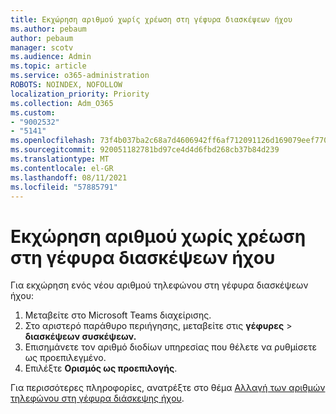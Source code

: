 ```yaml
---
title: Εκχώρηση αριθμού χωρίς χρέωση στη γέφυρα διασκέψεων ήχου
ms.author: pebaum
author: pebaum
manager: scotv
ms.audience: Admin
ms.topic: article
ms.service: o365-administration
ROBOTS: NOINDEX, NOFOLLOW
localization_priority: Priority
ms.collection: Adm_O365
ms.custom:
- "9002532"
- "5141"
ms.openlocfilehash: 73f4b037ba2c68a7d4606942ff6af712091126d169079eef77007712959f58b5
ms.sourcegitcommit: 920051182781bd97ce4d4d6fbd268cb37b84d239
ms.translationtype: MT
ms.contentlocale: el-GR
ms.lasthandoff: 08/11/2021
ms.locfileid: "57885791"
---
```

# <a name="assign-a-toll-free-number-to-your-audio-conferencing-bridge"></a>Εκχώρηση αριθμού χωρίς χρέωση στη γέφυρα διασκέψεων ήχου

Για εκχώρηση ενός νέου αριθμού τηλεφώνου στη γέφυρα διασκέψεων ήχου:

1. Μεταβείτε στο Microsoft Teams διαχείρισης.
1. Στο αριστερό παράθυρο περιήγησης, μεταβείτε στις **γέφυρες**  >  **διασκέψεων συσκέψεων.**
1. Επισημάνετε τον αριθμό διοδίων υπηρεσίας που θέλετε να ρυθμίσετε ως προεπιλεγμένο.
1. Επιλέξτε **Ορισμός ως προεπιλογής**.

Για περισσότερες πληροφορίες, ανατρέξτε στο θέμα [Αλλαγή των αριθμών τηλεφώνου στη γέφυρα διάσκεψης ήχου](https://docs.microsoft.com/MicrosoftTeams/change-the-phone-numbers-on-your-audio-conferencing-bridge).
